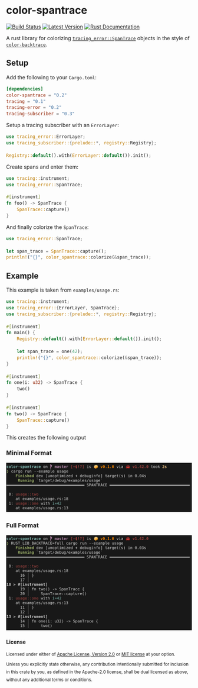 color-spantrace
===============

[![Build Status][actions-badge]][actions-url]
[![Latest Version](https://img.shields.io/crates/v/color-spantrace.svg)](https://crates.io/crates/color-spantrace)
[![Rust Documentation](https://img.shields.io/badge/api-rustdoc-blue.svg)](https://docs.rs/color-spantrace)

[actions-badge]: https://github.com/yaahc/color-spantrace/workflows/Continuous%20integration/badge.svg
[actions-url]: https://github.com/yaahc/color-spantrace/actions?query=workflow%3A%22Continuous+integration%22

A rust library for colorizing [`tracing_error::SpanTrace`] objects in the style
of [`color-backtrace`].

## Setup

Add the following to your `Cargo.toml`:

```toml
[dependencies]
color-spantrace = "0.2"
tracing = "0.1"
tracing-error = "0.2"
tracing-subscriber = "0.3"
```

Setup a tracing subscriber with an `ErrorLayer`:

```rust
use tracing_error::ErrorLayer;
use tracing_subscriber::{prelude::*, registry::Registry};

Registry::default().with(ErrorLayer::default()).init();
```

Create spans and enter them:

```rust
use tracing::instrument;
use tracing_error::SpanTrace;

#[instrument]
fn foo() -> SpanTrace {
    SpanTrace::capture()
}
```

And finally colorize the `SpanTrace`:

```rust
use tracing_error::SpanTrace;

let span_trace = SpanTrace::capture();
println!("{}", color_spantrace::colorize(&span_trace));
```

## Example

This example is taken from `examples/usage.rs`:

```rust
use tracing::instrument;
use tracing_error::{ErrorLayer, SpanTrace};
use tracing_subscriber::{prelude::*, registry::Registry};

#[instrument]
fn main() {
    Registry::default().with(ErrorLayer::default()).init();

    let span_trace = one(42);
    println!("{}", color_spantrace::colorize(&span_trace));
}

#[instrument]
fn one(i: u32) -> SpanTrace {
    two()
}

#[instrument]
fn two() -> SpanTrace {
    SpanTrace::capture()
}
```

This creates the following output

### Minimal Format

![minimal format](./pictures/minimal.png)

### Full Format

![Full format](./pictures/full.png)

#### License

<sup>
Licensed under either of <a href="LICENSE-APACHE">Apache License, Version
2.0</a> or <a href="LICENSE-MIT">MIT license</a> at your option.
</sup>

<br>

<sub>
Unless you explicitly state otherwise, any contribution intentionally submitted
for inclusion in this crate by you, as defined in the Apache-2.0 license, shall
be dual licensed as above, without any additional terms or conditions.
</sub>

[`tracing_error::SpanTrace`]: https://docs.rs/tracing-error/*/tracing_error/struct.SpanTrace.html
[`color-backtrace`]: https://github.com/athre0z/color-backtrace
